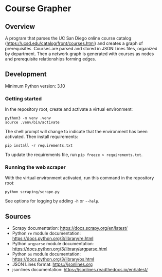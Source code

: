 # Course Grapher

## Overview

A program that parses the UC San Diego online course catalog (<https://ucsd.edu/catalog/front/courses.html>) and creates a graph of prerequisites. Courses are parsed and stored in JSON Lines files, organized by department. Then a network graph is generated with courses as nodes and prerequisite relationships forming edges.

## Development

Minimum Python version: 3.10

### Getting started

In the repository root, create and activate a virtual environment:

```
python3 -m venv .venv
source .venv/bin/activate
```

The shell prompt will change to indicate that the environment has been activated. Then install requirements:

```
pip install -r requirements.txt
```

To update the requirements file, run `pip freeze > requirements.txt`.

### Running the web scraper

With the virtual environment activated, run this command in the repository root:

```
python scraping/scrape.py
```

See options for logging by adding `-h` or `--help`.

## Sources

- Scrapy documentation: <https://docs.scrapy.org/en/latest/>
- Python `re` module documentation: <https://docs.python.org/3/library/re.html>
- Python `argparse` module documentation: <https://docs.python.org/3/library/argparse.html>
- Python `os` module documentation: <https://docs.python.org/3/library/os.html>
- JSON Lines format: <https://jsonlines.org>
- jsonlines documentation: <https://jsonlines.readthedocs.io/en/latest/>
